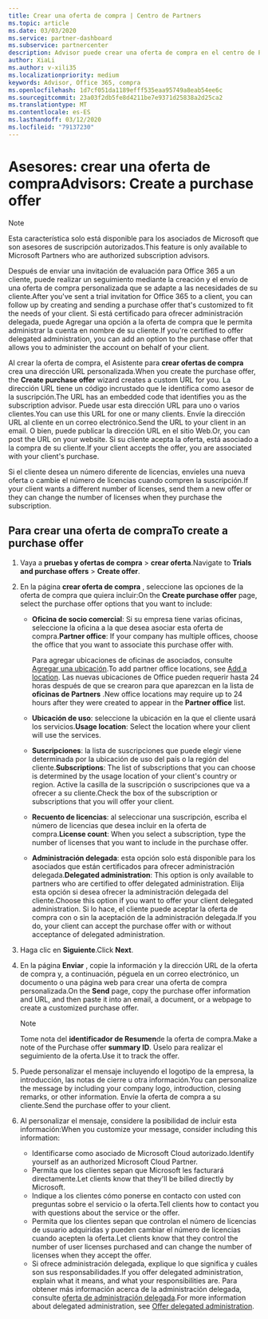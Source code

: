 ```yaml
---
title: Crear una oferta de compra | Centro de Partners
ms.topic: article
ms.date: 03/03/2020
ms.service: partner-dashboard
ms.subservice: partnercenter
description: Advisor puede crear una oferta de compra en el centro de Partners
author: XiaLi
ms.author: v-xili35
ms.localizationpriority: medium
keywords: Advisor, Office 365, compra
ms.openlocfilehash: 1d7cf051da1189efff535eaa95749a8eab54ee6c
ms.sourcegitcommit: 23a03f2db5fe8d4211be7e9371d25838a2d25ca2
ms.translationtype: MT
ms.contentlocale: es-ES
ms.lasthandoff: 03/12/2020
ms.locfileid: "79137230"
---
```

# <a name="advisors-create-a-purchase-offer"></a><span data-ttu-id="94404-104">Asesores: crear una oferta de compra</span><span class="sxs-lookup"><span data-stu-id="94404-104">Advisors: Create a purchase offer</span></span>

> [!NOTE]
> <span data-ttu-id="94404-105">Esta característica solo está disponible para los asociados de Microsoft que son asesores de suscripción autorizados.</span><span class="sxs-lookup"><span data-stu-id="94404-105">This feature is only available to Microsoft Partners who are authorized subscription advisors.</span></span> 

<span data-ttu-id="94404-106">Después de enviar una invitación de evaluación para Office 365 a un cliente, puede realizar un seguimiento mediante la creación y el envío de una oferta de compra personalizada que se adapte a las necesidades de su cliente.</span><span class="sxs-lookup"><span data-stu-id="94404-106">After you've sent a trial invitation for Office 365 to a client, you can follow up by creating and sending a purchase offer that's customized to fit the needs of your client.</span></span> <span data-ttu-id="94404-107">Si está certificado para ofrecer administración delegada, puede Agregar una opción a la oferta de compra que le permita administrar la cuenta en nombre de su cliente.</span><span class="sxs-lookup"><span data-stu-id="94404-107">If you're certified to offer delegated administration, you can add an option to the purchase offer that allows you to administer the account on behalf of your client.</span></span>

<span data-ttu-id="94404-108">Al crear la oferta de compra, el Asistente para **crear ofertas de compra** crea una dirección URL personalizada.</span><span class="sxs-lookup"><span data-stu-id="94404-108">When you create the purchase offer, the **Create purchase offer** wizard creates a custom URL for you.</span></span> <span data-ttu-id="94404-109">La dirección URL tiene un código incrustado que le identifica como asesor de la suscripción.</span><span class="sxs-lookup"><span data-stu-id="94404-109">The URL has an embedded code that identifies you as the subscription advisor.</span></span> <span data-ttu-id="94404-110">Puede usar esta dirección URL para uno o varios clientes.</span><span class="sxs-lookup"><span data-stu-id="94404-110">You can use this URL for one or many clients.</span></span> <span data-ttu-id="94404-111">Envíe la dirección URL al cliente en un correo electrónico.</span><span class="sxs-lookup"><span data-stu-id="94404-111">Send the URL to your client in an email.</span></span> <span data-ttu-id="94404-112">O bien, puede publicar la dirección URL en el sitio Web.</span><span class="sxs-lookup"><span data-stu-id="94404-112">Or, you can post the URL on your website.</span></span> <span data-ttu-id="94404-113">Si su cliente acepta la oferta, está asociado a la compra de su cliente.</span><span class="sxs-lookup"><span data-stu-id="94404-113">If your client accepts the offer, you are associated with your client's purchase.</span></span>

<span data-ttu-id="94404-114">Si el cliente desea un número diferente de licencias, envíeles una nueva oferta o cambie el número de licencias cuando compren la suscripción.</span><span class="sxs-lookup"><span data-stu-id="94404-114">If your client wants a different number of licenses, send them a new offer or they can change the number of licenses when they purchase the subscription.</span></span> 

## <a name="to-create-a-purchase-offer"></a><span data-ttu-id="94404-115">Para crear una oferta de compra</span><span class="sxs-lookup"><span data-stu-id="94404-115">To create a purchase offer</span></span>

1. <span data-ttu-id="94404-116">Vaya a **pruebas y ofertas de compra** > **crear oferta**.</span><span class="sxs-lookup"><span data-stu-id="94404-116">Navigate to **Trials and purchase offers** > **Create offer**.</span></span>

2. <span data-ttu-id="94404-117">En la página **crear oferta de compra** , seleccione las opciones de la oferta de compra que quiera incluir:</span><span class="sxs-lookup"><span data-stu-id="94404-117">On the **Create purchase offer** page, select the purchase offer options that you want to include:</span></span>

    - <span data-ttu-id="94404-118">**Oficina de socio comercial**: Si su empresa tiene varias oficinas, seleccione la oficina a la que desea asociar esta oferta de compra.</span><span class="sxs-lookup"><span data-stu-id="94404-118">**Partner office**: If your company has multiple offices, choose the office that you want to associate this purchase offer with.</span></span>

        <span data-ttu-id="94404-119">Para agregar ubicaciones de oficinas de asociados, consulte [Agregar una ubicación](manage-locations.md).</span><span class="sxs-lookup"><span data-stu-id="94404-119">To add partner office locations, see [Add a location](manage-locations.md).</span></span> <span data-ttu-id="94404-120">Las nuevas ubicaciones de Office pueden requerir hasta 24 horas después de que se crearon para que aparezcan en la lista de **oficinas de Partners** .</span><span class="sxs-lookup"><span data-stu-id="94404-120">New office locations may require up to 24 hours after they were created to appear in the **Partner office** list.</span></span>

    - <span data-ttu-id="94404-121">**Ubicación de uso**: seleccione la ubicación en la que el cliente usará los servicios.</span><span class="sxs-lookup"><span data-stu-id="94404-121">**Usage location**: Select the location where your client will use the services.</span></span>
    - <span data-ttu-id="94404-122">**Suscripciones**: la lista de suscripciones que puede elegir viene determinada por la ubicación de uso del país o la región del cliente.</span><span class="sxs-lookup"><span data-stu-id="94404-122">**Subscriptions**: The list of subscriptions that you can choose is determined by the usage location of your client's country or region.</span></span> <span data-ttu-id="94404-123">Active la casilla de la suscripción o suscripciones que va a ofrecer a su cliente.</span><span class="sxs-lookup"><span data-stu-id="94404-123">Check the box of the subscription or subscriptions that you will offer your client.</span></span>
    - <span data-ttu-id="94404-124">**Recuento de licencias**: al seleccionar una suscripción, escriba el número de licencias que desea incluir en la oferta de compra.</span><span class="sxs-lookup"><span data-stu-id="94404-124">**License count**: When you select a subscription, type the number of licenses that you want to include in the purchase offer.</span></span>
    - <span data-ttu-id="94404-125">**Administración delegada**: esta opción solo está disponible para los asociados que están certificados para ofrecer administración delegada.</span><span class="sxs-lookup"><span data-stu-id="94404-125">**Delegated administration**: This option is only available to partners who are certified to offer delegated administration.</span></span> <span data-ttu-id="94404-126">Elija esta opción si desea ofrecer la administración delegada del cliente.</span><span class="sxs-lookup"><span data-stu-id="94404-126">Choose this option if you want to offer your client delegated administration.</span></span> <span data-ttu-id="94404-127">Si lo hace, el cliente puede aceptar la oferta de compra con o sin la aceptación de la administración delegada.</span><span class="sxs-lookup"><span data-stu-id="94404-127">If you do, your client can accept the purchase offer with or without acceptance of delegated administration.</span></span>

3. <span data-ttu-id="94404-128">Haga clic en **Siguiente**.</span><span class="sxs-lookup"><span data-stu-id="94404-128">Click **Next**.</span></span>

4. <span data-ttu-id="94404-129">En la página **Enviar** , copie la información y la dirección URL de la oferta de compra y, a continuación, péguela en un correo electrónico, un documento o una página web para crear una oferta de compra personalizada.</span><span class="sxs-lookup"><span data-stu-id="94404-129">On the **Send** page, copy the purchase offer information and URL, and then paste it into an email, a document, or a webpage to create a customized purchase offer.</span></span>

    > [!NOTE]
    > <span data-ttu-id="94404-130">Tome nota del **identificador de Resumen**de la oferta de compra.</span><span class="sxs-lookup"><span data-stu-id="94404-130">Make a note of the Purchase offer **summary ID**.</span></span> <span data-ttu-id="94404-131">Úselo para realizar el seguimiento de la oferta.</span><span class="sxs-lookup"><span data-stu-id="94404-131">Use it to track the offer.</span></span>

5. <span data-ttu-id="94404-132">Puede personalizar el mensaje incluyendo el logotipo de la empresa, la introducción, las notas de cierre u otra información.</span><span class="sxs-lookup"><span data-stu-id="94404-132">You can personalize the message by including your company logo, introduction, closing remarks, or other information.</span></span> <span data-ttu-id="94404-133">Envíe la oferta de compra a su cliente.</span><span class="sxs-lookup"><span data-stu-id="94404-133">Send the purchase offer to your client.</span></span>

6. <span data-ttu-id="94404-134">Al personalizar el mensaje, considere la posibilidad de incluir esta información:</span><span class="sxs-lookup"><span data-stu-id="94404-134">When you customize your message, consider including this information:</span></span>

    - <span data-ttu-id="94404-135">Identificarse como asociado de Microsoft Cloud autorizado.</span><span class="sxs-lookup"><span data-stu-id="94404-135">Identify yourself as an authorized Microsoft Cloud Partner.</span></span>
    - <span data-ttu-id="94404-136">Permita que los clientes sepan que Microsoft les facturará directamente.</span><span class="sxs-lookup"><span data-stu-id="94404-136">Let clients know that they'll be billed directly by Microsoft.</span></span>
    - <span data-ttu-id="94404-137">Indique a los clientes cómo ponerse en contacto con usted con preguntas sobre el servicio o la oferta.</span><span class="sxs-lookup"><span data-stu-id="94404-137">Tell clients how to contact you with questions about the service or the offer.</span></span>
    - <span data-ttu-id="94404-138">Permita que los clientes sepan que controlan el número de licencias de usuario adquiridas y pueden cambiar el número de licencias cuando acepten la oferta.</span><span class="sxs-lookup"><span data-stu-id="94404-138">Let clients know that they control the number of user licenses purchased and can change the number of licenses when they accept the offer.</span></span>
    - <span data-ttu-id="94404-139">Si ofrece administración delegada, explique lo que significa y cuáles son sus responsabilidades.</span><span class="sxs-lookup"><span data-stu-id="94404-139">If you offer delegated administration, explain what it means, and what your responsibilities are.</span></span> <span data-ttu-id="94404-140">Para obtener más información acerca de la administración delegada, consulte [oferta de administración delegada](customers_revoke_admin_privileges.md).</span><span class="sxs-lookup"><span data-stu-id="94404-140">For more information about delegated administration, see [Offer delegated administration](customers_revoke_admin_privileges.md).</span></span>